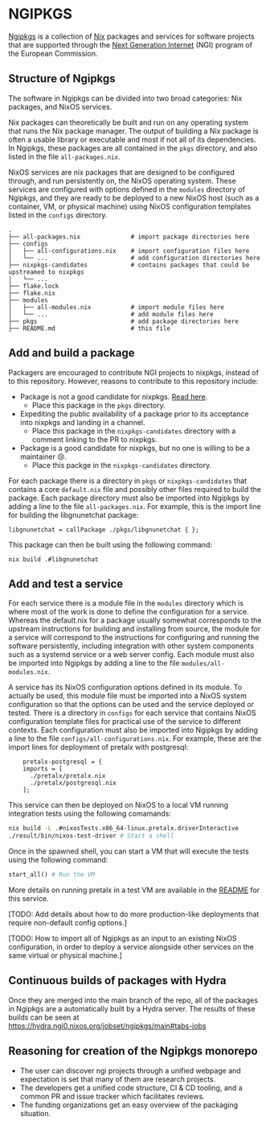 # NGIPKGS

[Ngipkgs](https://github.com/ngi-nix/ngipkgs) is a collection of [Nix](https://nixos.org/) packages and services for software projects that are supported through the [Next Generation Internet](https://www.ngi.eu/) (NGI) program of the European Commission.

## Structure of Ngipkgs

The software in Ngipkgs can be divided into two broad categories: Nix packages, and NixOS services.

Nix packages can theoretically be built and run on any operating system that runs the Nix package manager. The output of building a Nix package is often a usable library or executable and most if not all of its dependencies. In Ngipkgs, these packages are all contained in the `pkgs` directory, and also listed in the file `all-packages.nix`.  

NixOS services are nix packages that are designed to be configured through, and run persistently on, the NixOS operating system. These services are configured with options defined in the `modules` directory of Ngipkgs, and they are ready to be deployed to a new NixOS host (such as a container, VM, or physical machine) using NixOS configuration templates listed in the `configs` directory.

```
.
├── all-packages.nix              # import package directories here
├── configs
│   ├── all-configurations.nix    # import configuration files here
│   └── ...                       # add configuration directories here
├── nixpkgs-candidates            # contains packages that could be upstreamed to nixpkgs
│   └── ...
├── flake.lock
├── flake.nix
├── modules
│   ├── all-modules.nix           # import module files here
│   └── ...                       # add module files here  
├── pkgs                          # add package directories here
├── README.md                     # this file
```

## Add and build a package

Packagers are encouraged to contribute NGI projects to nixpkgs, instead of to this repository.
However, reasons to contribute to this repository include:

- Package is not a good candidate for nixpkgs. [Read here](https://github.com/NixOS/nixpkgs/blob/master/pkgs/README.md).
    - Place this package in the `pkgs` directory.
- Expediting the public availability of a package prior to its acceptance into nixpkgs and landing in a channel.
    - Place this package in the `nixpkgs-candidates` directory with a comment linking to the PR to nixpkgs.
- Package is a good candidate for nixpkgs, but no one is willing to be a maintainer :cry:.
    - Place this packge in the `nixpkgs-candidates` directory.

For each package there is a directory in `pkgs` or `nixpkgs-candidates` that contains a core `default.nix` file and possibly other files required to build the package. Each package directory must also be imported into Ngipkgs by adding a line to the file `all-packages.nix`. For example, this is the import line for building the libgnunetchat package:
```
libgnunetchat = callPackage ./pkgs/libgnunetchat { };
```
This package can then be built using the following command:
```
nix build .#libgnunetchat
```

## Add and test a service

For each service there is a module file in the `modules` directory which is where most of the work is done to define the configuration for a service. Whereas the default.nix for a package usually somewhat corresponds to the upstream instructions for building and installing from source, the module for a service will correspond to the instructions for configuring and running the software persistently, including integration with other system components such as a systemd service or a web server config. Each module must also be imported into Ngipkgs by adding a line to the file `modules/all-modules.nix`.

A service has its NixOS configuration options defined in its module. To actually be used, this module file must be imported into a NixOS system configuration so that the options can be used and the service deployed or tested. There is a directory in `configs` for each service that contains NixOS configuration template files for practical use of the service to different contexts. Each configuration must also be imported into Ngipkgs by adding a line to the file `configs/all-configurations.nix`. For example, these are the import lines for deployment of pretalx with postgresql:
```
    pretalx-postgresql = {
    imports = [
      ./pretalx/pretalx.nix
      ./pretalx/postgresql.nix
    ];
```
This service can then be deployed on NixOS to a local VM running integration tests using the following comamands:
```sh
nix build -L .#nixosTests.x86_64-linux.pretalx.driverInteractive
./result/bin/nixos-test-driver # Start a shell
```

Once in the spawned shell, you can start a VM that will execute the tests using the following command:
```python
start_all() # Run the VM
```
More details on running pretalx in a test VM are available in the [README](https://github.com/ngi-nix/ngipkgs/edit/main/pkgs/pretalx/README.md) for this service.

[TODO: Add details about how to do more production-like deployments that require non-default config options.]

[TODO: How to import all of Ngipkgs as an input to an existing NixOS configuration, in order to deploy a service alongside other services on the same virtual or physical machine.]

## Continuous builds of packages with Hydra

Once they are merged into the main branch of the repo, all of the packages in Ngipkgs are a automatically built by a Hydra server. The results of these builds can be seen at https://hydra.ngi0.nixos.org/jobset/ngipkgs/main#tabs-jobs

## Reasoning for creation of the Ngipkgs monorepo

- The user can discover ngi projects through a unified webpage and expectation is set that many of them are research projects.
- The developers get a unified code structure, CI & CD tooling, and a common PR and issue tracker which facilitates reviews.
- The funding organizations get an easy overview of the packaging situation.

